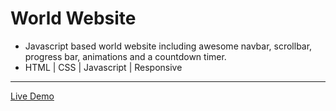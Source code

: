 # World Website 
-	Javascript based world website including awesome navbar, scrollbar, progress bar,  animations and a countdown timer.
-	HTML | CSS | Javascript | Responsive

<hr/>
<a href="https://ziad-ahmed22.github.io/templateFourHtmlCssJS/">Live Demo</a>
